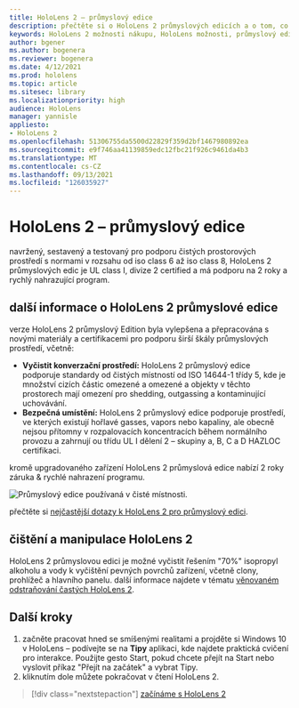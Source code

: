 ```yaml
---
title: HoloLens 2 – průmyslový edice
description: přečtěte si o HoloLens 2 průmyslových edicích a o tom, co dělat, když máte jednu ze svých potřeb.
keywords: HoloLens 2 možnosti nákupu, HoloLens možnosti, průmyslový edice
author: bgener
ms.author: bogenera
ms.reviewer: bogenera
ms.date: 4/12/2021
ms.prod: hololens
ms.topic: article
ms.sitesec: library
ms.localizationpriority: high
audience: HoloLens
manager: yannisle
appliesto:
- HoloLens 2
ms.openlocfilehash: 51306755da5500d22829f359d2bf1467980892ea
ms.sourcegitcommit: e9f746aa41139859edc12fbc21f926c9461da4b3
ms.translationtype: MT
ms.contentlocale: cs-CZ
ms.lasthandoff: 09/13/2021
ms.locfileid: "126035927"
---
```

# <a name="hololens-2-industrial-edition"></a>HoloLens 2 – průmyslový edice

navržený, sestavený a testovaný pro podporu čistých prostorových prostředí s normami v rozsahu od iso class 6 až iso class 8, HoloLens 2 průmyslových edic je UL class I, divize 2 certified a má podporu na 2 roky a rychlý nahrazující program.

## <a name="learn-about-hololens-2-industrial-edition"></a>další informace o HoloLens 2 průmyslové edice

verze HoloLens 2 průmyslový Edition byla vylepšena a přepracována s novými materiály a certifikacemi pro podporu širší škály průmyslových prostředí, včetně:

- **Vyčistit konverzační prostředí:** HoloLens 2 průmyslový edice podporuje standardy od čistých místností od ISO 14644-1 třídy 5, kde je množství cizích částic omezené a omezené a objekty v těchto prostorech mají omezení pro shedding, outgassing a kontaminující uchovávání.
- **Bezpečná umístění:** HoloLens 2 průmyslový edice podporuje prostředí, ve kterých existují hořlavé gasses, vapors nebo kapaliny, ale obecně nejsou přítomny v rozpalovacích koncentracích během normálního provozu a zahrnují ou třídu UL I dělení 2 – skupiny a, B, C a D HAZLOC certifikaci.

kromě upgradovaného zařízení HoloLens 2 průmyslová edice nabízí 2 roky záruka & rychlé nahrazení programu.

![Průmyslový edice používaná v čisté místnosti.](./images/ie-small-pic.png)

přečtěte si [nejčastější dotazy k HoloLens 2 pro průmyslový edici](hololens2-industrial-edition-faq.md).

## <a name="cleaning-and-handling-hololens-2"></a>čištění a manipulace HoloLens 2

HoloLens 2 průmyslovou edici je možné vyčistit řešením "70%" isopropyl alkoholu a vody k vyčištění pevných povrchů zařízení, včetně clony, prohlížeč a hlavního panelu. další informace najdete v tématu [věnovaném odstraňování častých HoloLens 2](/hololens/hololens2-maintenance).

## <a name="next-steps"></a>Další kroky

1. začněte pracovat hned se smíšenými realitami a projděte si Windows 10 v HoloLens – podívejte se na **Tipy** aplikaci, kde najdete praktická cvičení pro interakce. Použijte gesto Start, pokud chcete přejít na Start nebo vyslovit příkaz "Přejít na začátek" a vybrat Tipy.
1. kliknutím dole můžete pokračovat v čtení HoloLens 2.

> [!div class="nextstepaction"]
> [začínáme s HoloLens 2](hololens2-basic-usage.md)